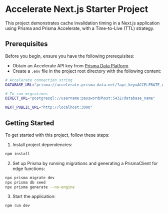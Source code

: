 # Accelerate Next.js Starter Project

This project demonstrates cache invalidation timing in a Next.js application using Prisma and Prisma Accelerate, with a Time-to-Live (TTL) strategy.

## Prerequisites

Before you begin, ensure you have the following prerequisites:

- Obtain an Accelerate API key from [Prisma Data Platform](https://pris.ly/pdp).
- Create a `.env` file in the project root directory with the following content:

```bash
# Accelerate connection string
DATABASE_URL="prisma://accelerate.prisma-data.net/?api_key=ACCELERATE_API_KEY"

# To run migrations
DIRECT_URL="postgresql://username:password@host:5432/database_name"

NEXT_PUBLIC_URL="http://localhost:3000"
```

## Getting Started

To get started with this project, follow these steps:

1. Install project dependencies:

```bash
npm install
```

2. Set up Prisma by running migrations and generating a PrismaClient for edge functions:

```bash
npx prisma migrate dev
npx prisma db seed
npx prisma generate --no-engine
```

3. Start the application:

```bash
npm run dev
```
